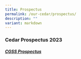 ```yaml
---
title: Prospectus
permalink: /our-cedar/prospectus/
description: ""
variant: markdown
---
```

### Cedar Prospectus 2023
##### [CGSS Prospectus](/files/Prospectus/cgssprospectus.pdf)